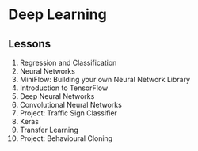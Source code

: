 # Deep Learning

## Lessons
1. Regression and Classification
2. Neural Networks
3. MiniFlow: Building your own Neural Network Library
4. Introduction to TensorFlow
5. Deep Neural Networks
6. Convolutional Neural Networks
7. Project: Traffic Sign Classifier
8. Keras
9. Transfer Learning
10. Project: Behavioural Cloning